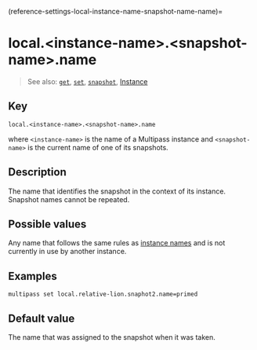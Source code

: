 (reference-settings-local-instance-name-snapshot-name-name)=
# local.\<instance-name\>.\<snapshot-name\>.name

> See also: [`get`](/reference/command-line-interface/get), [`set`](/reference/command-line-interface/set), [`snapshot`](/reference/command-line-interface/snapshot), [Instance](/explanation/instance)

## Key

`local.<instance-name>.<snapshot-name>.name`

where `<instance-name>` is the name of a Multipass instance and `<snapshot-name>` is the current name of one of its snapshots.

## Description

The name that identifies the snapshot in the context of its instance. Snapshot names cannot be repeated.

## Possible values

Any name that follows the same rules as [instance names](/reference/instance-name-format) and is not currently in use by another instance.

## Examples

`multipass set local.relative-lion.snaphot2.name=primed`

## Default value

The name that was assigned to the snapshot when it was taken.
